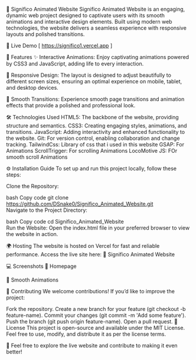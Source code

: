 🌟 Significo Animated Website
Significo Animated Website is an engaging, dynamic web project designed to captivate users with its smooth animations and interactive design elements. Built using modern web technologies, the website delivers a seamless experience with responsive layouts and polished transitions.

🚀 Live Demo [ https://significo1.vercel.app ]

🌟 Features
✨ Interactive Animations:
Enjoy captivating animations powered by CSS3 and JavaScript, adding life to every interaction.

📱 Responsive Design:
The layout is designed to adjust beautifully to different screen sizes, ensuring an optimal experience on mobile, tablet, and desktop devices.

🌈 Smooth Transitions:
Experience smooth page transitions and animation effects that provide a polished and professional look.

🛠️ Technologies Used
HTML5: The backbone of the website, providing structure and semantics.
CSS3: Creating engaging styles, animations, and transitions.
JavaScript: Adding interactivity and enhanced functionality to the website.
Git: For version control, enabling collaboration and change tracking.
TailwindCss: Library of css that i used in this website 
GSAP: For Animations 
ScrollTrigger: For scrolling Animations 
LocoMotive JS: FOr smooth scroll Animations 

⚙️ Installation Guide
To set up and run this project locally, follow these steps:

Clone the Repository:

bash
Copy code
git clone https://github.com/DSnake0/Significo_Animated_Website.git  
Navigate to the Project Directory:

bash
Copy code
cd Significo_Animated_Website  
Run the Website:
Open the index.html file in your preferred browser to view the website in action.

🌍 Hosting
The website is hosted on Vercel for fast and reliable performance. Access the live site here:
🔗 Significo Animated Website

💻 Screenshots
📸 Homepage

📸 Smooth Animations

🤝 Contributing
We welcome contributions! If you’d like to improve the project:

Fork the repository.
Create a new branch for your feature (git checkout -b feature-name).
Commit your changes (git commit -m 'Add some feature').
Push the branch (git push origin feature-name).
Open a pull request.
📝 License
This project is open-source and available under the MIT License. Feel free to use, modify, and distribute it as per the license terms.

🌟 Feel free to explore the live website and contribute to making it even better!
